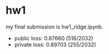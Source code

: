 # hw1
my final submission is hw1_ridge.ipynb.
- public loss: 0.87660 (516/2032)
- private loss: 0.89703 (255/2032)